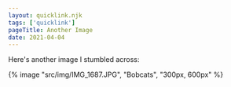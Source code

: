 ```yaml
---
layout: quicklink.njk
tags: ['quicklink']
pageTitle: Another Image
date: 2021-04-04
---
```


Here's another image I stumbled across:

{% image "src/img/IMG_1687.JPG", "Bobcats", "300px, 600px" %}
